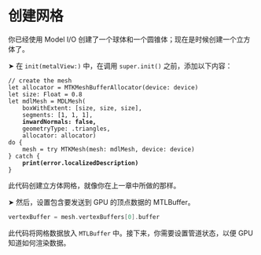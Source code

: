# 创建网格

你已经使用 Model I/O 创建了一个球体和一个圆锥体；现在是时候创建一个立方体了。

➤ 在 `init(metalView:)` 中，在调用 `super.init()` 之前，添加以下内容：

<pre class="language-swift"><code class="lang-swift">// create the mesh
let allocator = MTKMeshBufferAllocator(device: device)
let size: Float = 0.8
let mdlMesh = MDLMesh(
    boxWithExtent: [size, size, size],
    segments: [1, 1, 1],
<strong>    inwardNormals: false,
</strong>    geometryType: .triangles,
    allocator: allocator)
do {
    mesh = try MTKMesh(mesh: mdlMesh, device: device)
} catch {
<strong>    print(error.localizedDescription)
</strong>}
</code></pre>

此代码创建立方体网格，就像你在上一章中所做的那样。

➤ 然后，设置包含要发送到 GPU 的顶点数据的 MTLBuffer。

```swift
vertexBuffer = mesh.vertexBuffers[0].buffer
```

此代码将网格数据放入 `MTLBuffer` 中。接下来，你需要设置管道状态，以便 GPU 知道如何渲染数据。
